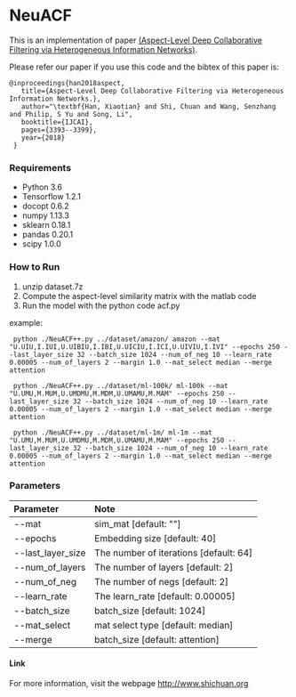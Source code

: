 # NeuACF
This is an implementation of paper  [(Aspect-Level Deep Collaborative Filtering via Heterogeneous Information Networks)](https://www.ijcai.org/proceedings/2018/0471.pdf). 

Please refer our paper if you use this code and the bibtex of this paper is:
```
@inproceedings{han2018aspect,
   title={Aspect-Level Deep Collaborative Filtering via Heterogeneous Information Networks.},
   author="\textbf{Han, Xiaotian} and Shi, Chuan and Wang, Senzhang and Philip, S Yu and Song, Li",
   booktitle={IJCAI},
   pages={3393--3399},
   year={2018}
 }
```


### Requirements
- Python 3.6
- Tensorflow 1.2.1
- docopt 0.6.2
- numpy 1.13.3
- sklearn 0.18.1
- pandas 0.20.1
- scipy 1.0.0

### How to Run
1. unzip dataset.7z
2. Compute the aspect-level similarity matrix with the matlab code
3. Run the model with the python code acf.py

example:
```
 python ./NeuACF++.py ../dataset/amazon/ amazon --mat "U.UIU,I.IUI,U.UIBIU,I.IBI,U.UICIU,I.ICI,U.UIVIU,I.IVI" --epochs 250 --last_layer_size 32 --batch_size 1024 --num_of_neg 10 --learn_rate 0.00005 --num_of_layers 2 --margin 1.0 --mat_select median --merge attention

 python ./NeuACF++.py ../dataset/ml-100k/ ml-100k --mat "U.UMU,M.MUM,U.UMDMU,M.MDM,U.UMAMU,M.MAM" --epochs 250 --last_layer_size 32 --batch_size 1024 --num_of_neg 10 --learn_rate 0.00005 --num_of_layers 2 --margin 1.0 --mat_select median --merge attention

 python ./NeuACF++.py ../dataset/ml-1m/ ml-1m --mat "U.UMU,M.MUM,U.UMDMU,M.MDM,U.UMAMU,M.MAM" --epochs 250 --last_layer_size 32 --batch_size 1024 --num_of_neg 10 --learn_rate 0.00005 --num_of_layers 2 --margin 1.0 --mat_select median --merge attention

```

### Parameters

Parameter | Note  
|:---|:---|
|--mat|sim_mat [default: ""]|
|--epochs|Embedding size [default: 40]|
|--last_layer_size| The number of iterations [default: 64]|
|--num_of_layers|                The number of layers [default: 2]|
|--num_of_neg|               The number of negs [default: 2]|
|--learn_rate|                The learn_rate [default: 0.00005]|
|--batch_size|                batch_size [default: 1024]|
|--mat_select|                mat select type [default: median]|
|--merge|                batch_size [default: attention]|


#### Link
For more information, visit the webpage http://www.shichuan.org